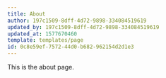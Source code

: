 ```yaml
---
title: About
author: 197c1509-8dff-4d72-9898-334084519619
updated_by: 197c1509-8dff-4d72-9898-334084519619
updated_at: 1577670460
template: templates/page
id: 0c8e59ef-7572-44d0-b682-962154d2d1e3
---
```

This is the about page.